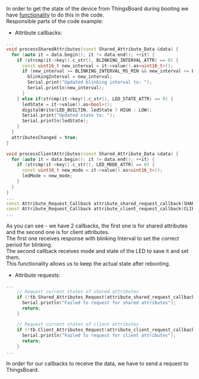 In order to get the state of the device from ThingsBoard during booting we have [functionality](/docs/{{page.docsPrefix}}reference/mqtt-api/#request-attribute-values-from-the-server) to do this in the code.  
Responsible parts of the code example:  
- Attribute callbacks:  
    
```cpp
...
void processSharedAttributes(const Shared_Attribute_Data &data) {
  for (auto it = data.begin(); it != data.end(); ++it) {
    if (strcmp(it->key().c_str(), BLINKING_INTERVAL_ATTR) == 0) {
      const uint16_t new_interval = it->value().as<uint16_t>();
      if (new_interval >= BLINKING_INTERVAL_MS_MIN && new_interval <= BLINKING_INTERVAL_MS_MAX) {
        blinkingInterval = new_interval;
        Serial.print("Updated blinking interval to: ");
        Serial.println(new_interval);
      }
    } else if(strcmp(it->key().c_str(), LED_STATE_ATTR) == 0) {
      ledState = it->value().as<bool>();
      digitalWrite(LED_BUILTIN, ledState ? HIGH : LOW);
      Serial.print("Updated state to: ");
      Serial.println(ledState);
    }
  }
  attributesChanged = true;
}

void processClientAttributes(const Shared_Attribute_Data &data) {
  for (auto it = data.begin(); it != data.end(); ++it) {
    if (strcmp(it->key().c_str(), LED_MODE_ATTR) == 0) {
      const uint16_t new_mode = it->value().as<uint16_t>();
      ledMode = new_mode;
    }
  }
}
...
const Attribute_Request_Callback attribute_shared_request_callback(SHARED_ATTRIBUTES_LIST.cbegin(), SHARED_ATTRIBUTES_LIST.cend(), &processSharedAttributes);
const Attribute_Request_Callback attribute_client_request_callback(CLIENT_ATTRIBUTES_LIST.cbegin(), CLIENT_ATTRIBUTES_LIST.cend(), &processClientAttributes);
...
```

As you can see - we have 2 callbacks, the first one is for shared attributes and the second one is for client attributes.  
The first one receives response with blinking Interval to set the correct period for blinking.  
The second callback receives mode and state of the LED to save it and set them.  
This functionality allows us to keep the actual state after rebooting.  

- Attribute requests:    
```cpp
...
    // Request current states of shared attributes
    if (!tb.Shared_Attributes_Request(attribute_shared_request_callback)) {
      Serial.println("Failed to request for shared attributes");
      return;
    }

    // Request current states of client attributes
    if (!tb.Client_Attributes_Request(attribute_client_request_callback)) {
      Serial.println("Failed to request for client attributes");
      return;
    }
...
``` 
In order for our callbacks to receive the data, we have to send a request to ThingsBoard.  